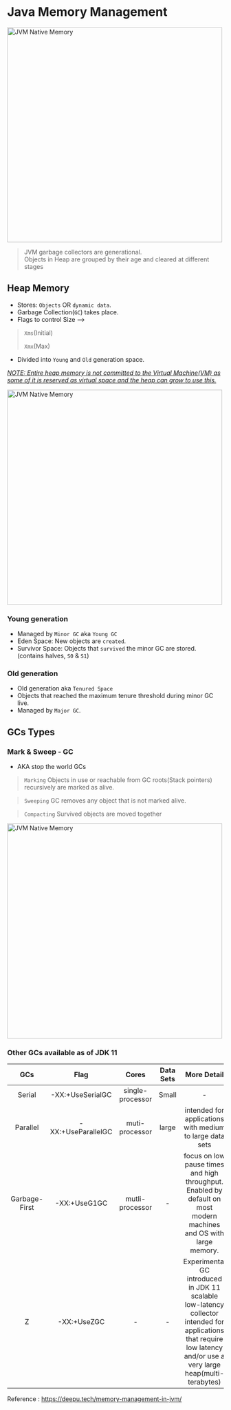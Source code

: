 # Java Memory Management #

<img src="https://i.imgur.com/Kv9ichJ.gif" alt="JVM Native Memory" width="500"/>

> JVM garbage collectors are generational.
> <br/> Objects in Heap are grouped by their age and cleared at different stages

## Heap Memory ##

* Stores: `Objects` OR `dynamic data`.
* Garbage Collection(`GC`) takes place.
* Flags to control Size --> 
> `Xms`(Initial) 
>
> `Xmx`(Max)
* Divided into `Young` and `Old` generation space.

<u><i>NOTE: Entire heap memory is not committed to the Virtual Machine(VM) as some of it is reserved as virtual space and the heap can grow to use this. </i></u>

<img src="https://i.imgur.com/8uh8SPy.png" alt="JVM Native Memory" width="500"/>

### Young generation ###  
* Managed by `Minor GC` aka `Young GC`
* Eden Space: New objects are `created`. 
* Survivor Space: Objects that `survived` the minor GC are stored. (contains halves, `S0` & `S1`)

### Old generation ###
* Old generation aka `Tenured Space`
* Objects that reached the maximum tenure threshold during minor GC live. 
* Managed by `Major GC`.

## GCs Types ##

### Mark & Sweep - GC ###

* AKA stop the world GCs

> `Marking` Objects in use or reachable from GC roots(Stack pointers) recursively are marked as alive.

> `Sweeping` GC removes any object that is not marked alive.

> `Compacting` Survived objects are moved together

<img src="http://i.imgur.com/AZaR0LP.gif" alt="JVM Native Memory" width="500"/>

### Other GCs available as of JDK 11 ###

|      GCs      |        Flag        |      Cores       | Data Sets |                                                                                   More Detail                                                                                    |
|:-------------:|:------------------:|:----------------:|:---------:|:--------------------------------------------------------------------------------------------------------------------------------------------------------------------------------:|
|    Serial     |  -XX:+UseSerialGC  | single-processor |   Small   |                                                                                        -                                                                                         |
|   Parallel    | -XX:+UseParallelGC |  muti-processor  |   large   |                                                             intended for applications with medium to large data sets                                                             |
| Garbage-First |    -XX:+UseG1GC    | mutli-processor  |     -     |                                focus on low pause times and high throughput. Enabled by default on most modern machines and OS with large memory.                                |
|       Z       |    -XX:+UseZGC     |        -         |     -     | Experimental GC introduced in JDK 11 </br> scalable low-latency collector </br> intended for applications that require low latency and/or use a very large heap(multi-terabytes) |

Reference :
https://deepu.tech/memory-management-in-jvm/